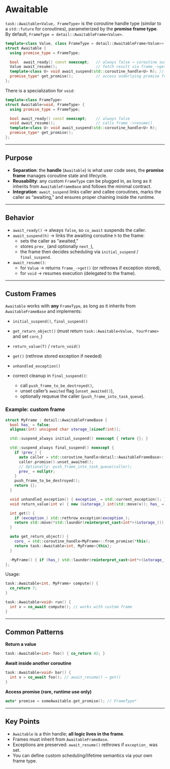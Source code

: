 # Awaitable

`task::Awaitable<Value, FrameType>` is the coroutine handle type (similar to a `std::future` for coroutines), parameterized by the **promise frame type**.  
By default, `FrameType = detail::AwaitableFrame<Value>`.

```cpp
template<class Value, class FrameType = detail::AwaitableFrame<Value>>
struct Awaitable {
  using promise_type = FrameType;

  bool  await_ready() const noexcept;   // always false → coroutine suspends
  Value await_resume();                 // fetch result via frame_->get()
  template<class U> void await_suspend(std::coroutine_handle<U> h); // link caller
  promise_type* get_promise();          // access underlying promise frame
};
```

There is a specialization for `void`:

```cpp
template<class FrameType>
struct Awaitable<void, FrameType> {
  using promise_type = FrameType;

  bool await_ready() const noexcept;    // always false
  void await_resume();                  // calls frame_->resume()
  template<class U> void await_suspend(std::coroutine_handle<U> h);
  promise_type* get_promise();
};
```

---

## Purpose

* **Separation**: the **handle** (`Awaitable`) is what user code sees, the **promise frame** manages coroutine state and lifecycle.
* **Reusability**: any custom `FrameType` can be plugged in, as long as it inherits from `AwaitableFrameBase` and follows the minimal contract.
* **Integration**: `await_suspend` links caller and callee coroutines, marks the caller as “awaiting,” and ensures proper chaining inside the runtime.

---

## Behavior

* `await_ready()` → always `false`, so `co_await` suspends the caller.
* `await_suspend(h)` → links the awaiting coroutine `h` to the frame:
    * sets the caller as “awaited,”
    * stores `prev_` (and optionally `next_`),
    * the frame then decides scheduling via `initial_suspend` / `final_suspend`.
* `await_resume()`:
    * for `Value` → returns `frame_->get()` (or rethrows if exception stored),
    * for `void` → resumes execution (delegated to the frame).

---

## Custom Frames

`Awaitable` works with **any** `FrameType`, as long as it inherits from `AwaitableFrameBase` and implements:

* `initial_suspend()`, `final_suspend()`
* `get_return_object()` (must return `task::Awaitable<Value, YourFrame>` and set `coro_`)
* `return_value(T)` / `return_void()`
* `get()` (rethrow stored exception if needed)
* `unhandled_exception()`
* correct cleanup in `final_suspend()`:

    * call `push_frame_to_be_destroyed()`,
    * unset caller’s `awaited` flag (`unset_awaited()`),
    * optionally requeue the caller (`push_frame_into_task_queue`).

### Example: custom frame

```cpp
struct MyFrame : detail::AwaitableFrameBase {
  bool has_ = false;
  alignas(int) unsigned char storage_[sizeof(int)];

  std::suspend_always initial_suspend() noexcept { return {}; }

  std::suspend_always final_suspend() noexcept {
    if (prev_) {
      auto caller = std::coroutine_handle<detail::AwaitableFrameBase>::from_address(prev_.address());
      caller.promise().unset_awaited();
      // Optionally: push_frame_into_task_queue(caller);
      prev_ = nullptr;
    }
    push_frame_to_be_destroyed();
    return {};
  }

  void unhandled_exception() { exception_ = std::current_exception(); }
  void return_value(int v) { new (&storage_) int(std::move(v)); has_ = true; }

  int get() {
    if (exception_) std::rethrow_exception(exception_);
    return std::move(*std::launder(reinterpret_cast<int*>(&storage_)));
  }

  auto get_return_object() {
    coro_ = std::coroutine_handle<MyFrame>::from_promise(*this);
    return task::Awaitable<int, MyFrame>{this};
  }

  ~MyFrame() { if (has_) std::launder(reinterpret_cast<int*>(&storage_))->~int(); }
};
```

Usage:

```cpp
task::Awaitable<int, MyFrame> compute() {
  co_return 7;
}

task::Awaitable<void> run() {
  int v = co_await compute(); // works with custom frame
}
```

---

## Common Patterns

**Return a value**

```cpp
task::Awaitable<int> foo() { co_return 42; }
```

**Await inside another coroutine**

```cpp
task::Awaitable<void> bar() {
  int v = co_await foo(); // await_resume() → get()
}
```

**Access promise (rare, runtime use only)**

```cpp
auto* promise = someAwaitable.get_promise(); // FrameType*
```

---

## Key Points

* `Awaitable` is a thin handle; **all logic lives in the frame**.
* Frames must inherit from `AwaitableFrameBase`.
* Exceptions are preserved: `await_resume()` rethrows if `exception_` was set.
* You can define custom scheduling/lifetime semantics via your own frame type.
